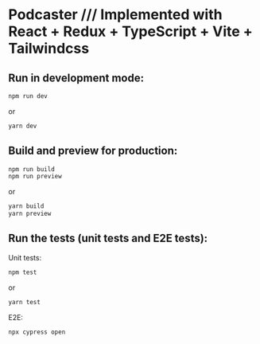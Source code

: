 # Podcaster /// Implemented with React + Redux + TypeScript + Vite + Tailwindcss

## Run in development mode:

```sh
npm run dev
```

or

```sh
yarn dev
```

## Build and preview for production:

```sh
npm run build
npm run preview
```

or

```sh
yarn build
yarn preview
```

## Run the tests (unit tests and E2E tests):

Unit tests:

```sh
npm test
```

or

```sh
yarn test
```

E2E:

```sh
npx cypress open
```
